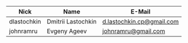 | Nick| Name | E-Mail |
| ------ | ------ | ------ |
| dlastochkin | Dmitrii Lastochkin | d.lastochkin.cp@gmail.com |
| johnramru | Evgeny Ageev | johnramru@gmail.com |